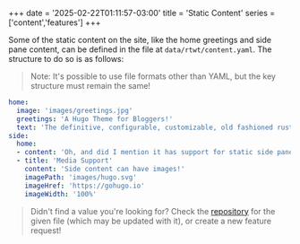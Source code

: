 +++
date = '2025-02-22T01:11:57-03:00'
title = 'Static Content'
series = ['content','features']
+++

Some of the static content on the site, like the home greetings and side pane content, can be defined in the file at `data/rtwt/content.yaml`. The structure to do so is as follows:

> Note: It's possible to use file formats other than YAML, but the key structure must remain the same!

```yaml
home:
  image: 'images/greetings.jpg'
  greetings: 'A Hugo Theme for Bloggers!'
  text: 'The definitive, configurable, customizable, old fashioned rusty coloured theme for web writers and readers.'
side:
  home:
  - content: 'Oh, and did I mention it has support for static side pane content? Cool, right?'
  - title: 'Media Support'
    content: 'Side content can have images!'
    imagePath: 'images/hugo.svg'
    imageHref: 'https://gohugo.io'
    imageWidth: '100%'
```

> Didn't find a value you're looking for? Check the [repository](https://github.com/math-queiroz/rusty-typewriter) for the given file (which may be updated with it), or create a new feature request!
